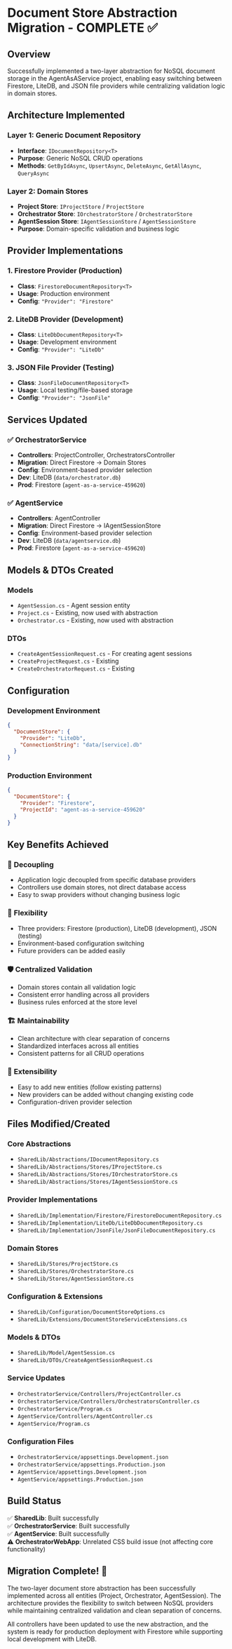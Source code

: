 # Document Store Abstraction Migration - COMPLETE ✅

## Overview
Successfully implemented a two-layer abstraction for NoSQL document storage in the AgentAsAService project, enabling easy switching between Firestore, LiteDB, and JSON file providers while centralizing validation logic in domain stores.

## Architecture Implemented

### Layer 1: Generic Document Repository
- **Interface**: `IDocumentRepository<T>`
- **Purpose**: Generic NoSQL CRUD operations
- **Methods**: `GetByIdAsync`, `UpsertAsync`, `DeleteAsync`, `GetAllAsync`, `QueryAsync`

### Layer 2: Domain Stores
- **Project Store**: `IProjectStore` / `ProjectStore`
- **Orchestrator Store**: `IOrchestratorStore` / `OrchestratorStore`  
- **AgentSession Store**: `IAgentSessionStore` / `AgentSessionStore`
- **Purpose**: Domain-specific validation and business logic

## Provider Implementations

### 1. Firestore Provider (Production)
- **Class**: `FirestoreDocumentRepository<T>`
- **Usage**: Production environment
- **Config**: `"Provider": "Firestore"`

### 2. LiteDB Provider (Development)
- **Class**: `LiteDbDocumentRepository<T>`
- **Usage**: Development environment
- **Config**: `"Provider": "LiteDb"`

### 3. JSON File Provider (Testing)
- **Class**: `JsonFileDocumentRepository<T>`
- **Usage**: Local testing/file-based storage
- **Config**: `"Provider": "JsonFile"`

## Services Updated

### ✅ OrchestratorService
- **Controllers**: ProjectController, OrchestratorsController
- **Migration**: Direct Firestore → Domain Stores
- **Config**: Environment-based provider selection
- **Dev**: LiteDB (`data/orchestrator.db`)
- **Prod**: Firestore (`agent-as-a-service-459620`)

### ✅ AgentService  
- **Controllers**: AgentController
- **Migration**: Direct Firestore → IAgentSessionStore
- **Config**: Environment-based provider selection
- **Dev**: LiteDB (`data/agentservice.db`)
- **Prod**: Firestore (`agent-as-a-service-459620`)

## Models & DTOs Created

### Models
- `AgentSession.cs` - Agent session entity
- `Project.cs` - Existing, now used with abstraction
- `Orchestrator.cs` - Existing, now used with abstraction

### DTOs
- `CreateAgentSessionRequest.cs` - For creating agent sessions
- `CreateProjectRequest.cs` - Existing
- `CreateOrchestratorRequest.cs` - Existing

## Configuration

### Development Environment
```json
{
  "DocumentStore": {
    "Provider": "LiteDb",
    "ConnectionString": "data/[service].db"
  }
}
```

### Production Environment
```json
{
  "DocumentStore": {
    "Provider": "Firestore", 
    "ProjectId": "agent-as-a-service-459620"
  }
}
```

## Key Benefits Achieved

### 🎯 **Decoupling**
- Application logic decoupled from specific database providers
- Controllers use domain stores, not direct database access
- Easy to swap providers without changing business logic

### 🔧 **Flexibility**
- Three providers: Firestore (production), LiteDB (development), JSON (testing)
- Environment-based configuration switching
- Future providers can be added easily

### 🛡️ **Centralized Validation**
- Domain stores contain all validation logic
- Consistent error handling across all providers
- Business rules enforced at the store level

### 🏗️ **Maintainability**
- Clean architecture with clear separation of concerns
- Standardized interfaces across all entities
- Consistent patterns for all CRUD operations

### 🚀 **Extensibility**
- Easy to add new entities (follow existing patterns)
- New providers can be added without changing existing code
- Configuration-driven provider selection

## Files Modified/Created

### Core Abstractions
- `SharedLib/Abstractions/IDocumentRepository.cs`
- `SharedLib/Abstractions/Stores/IProjectStore.cs`
- `SharedLib/Abstractions/Stores/IOrchestratorStore.cs`
- `SharedLib/Abstractions/Stores/IAgentSessionStore.cs`

### Provider Implementations
- `SharedLib/Implementation/Firestore/FirestoreDocumentRepository.cs`
- `SharedLib/Implementation/LiteDb/LiteDbDocumentRepository.cs`
- `SharedLib/Implementation/JsonFile/JsonFileDocumentRepository.cs`

### Domain Stores
- `SharedLib/Stores/ProjectStore.cs`
- `SharedLib/Stores/OrchestratorStore.cs`
- `SharedLib/Stores/AgentSessionStore.cs`

### Configuration & Extensions
- `SharedLib/Configuration/DocumentStoreOptions.cs`
- `SharedLib/Extensions/DocumentStoreServiceExtensions.cs`

### Models & DTOs
- `SharedLib/Model/AgentSession.cs`
- `SharedLib/DTOs/CreateAgentSessionRequest.cs`

### Service Updates
- `OrchestratorService/Controllers/ProjectController.cs`
- `OrchestratorService/Controllers/OrchestratorsController.cs`
- `OrchestratorService/Program.cs`
- `AgentService/Controllers/AgentController.cs`
- `AgentService/Program.cs`

### Configuration Files
- `OrchestratorService/appsettings.Development.json`
- `OrchestratorService/appsettings.Production.json`
- `AgentService/appsettings.Development.json`
- `AgentService/appsettings.Production.json`

## Build Status
✅ **SharedLib**: Built successfully  
✅ **OrchestratorService**: Built successfully  
✅ **AgentService**: Built successfully  
⚠️ **OrchestratorWebApp**: Unrelated CSS build issue (not affecting core functionality)

## Migration Complete! 🎉

The two-layer document store abstraction has been successfully implemented across all entities (Project, Orchestrator, AgentSession). The architecture provides the flexibility to switch between NoSQL providers while maintaining centralized validation and clean separation of concerns.

All controllers have been updated to use the new abstraction, and the system is ready for production deployment with Firestore while supporting local development with LiteDB.
